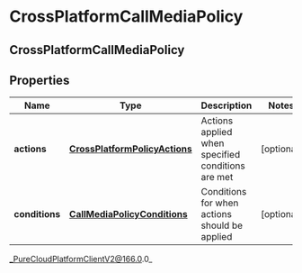 # CrossPlatformCallMediaPolicy

## CrossPlatformCallMediaPolicy

## Properties

|Name | Type | Description | Notes|
|------------ | ------------- | ------------- | -------------|
| **actions** | [**CrossPlatformPolicyActions**](CrossPlatformPolicyActions) | Actions applied when specified conditions are met | [optional] |
| **conditions** | [**CallMediaPolicyConditions**](CallMediaPolicyConditions) | Conditions for when actions should be applied | [optional] |



_PureCloudPlatformClientV2@166.0.0_

